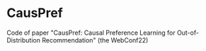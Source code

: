# CausPref
Code of paper "CausPref: Causal Preference Learning for Out-of-Distribution Recommendation" (the WebConf22)
